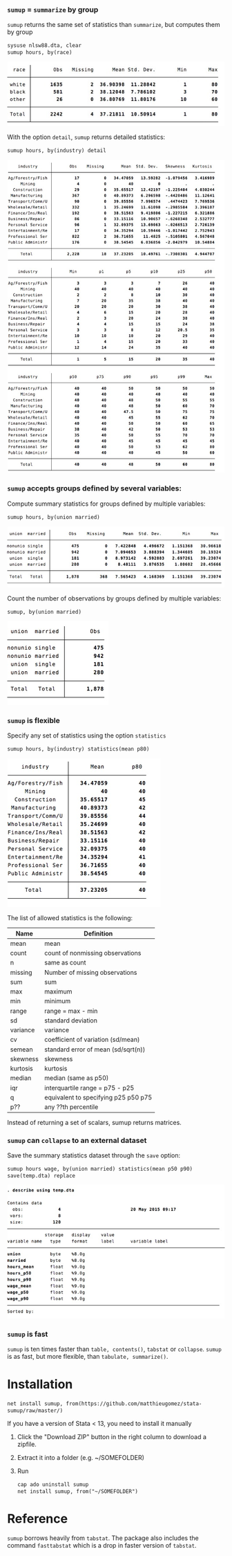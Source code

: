 



### `sumup`  = `summarize` by group

`sumup` returns the same set of statistics than `summarize`, but computes them by group

```
sysuse nlsw88.dta, clear
sumup hours, by(race) 
```
![](img/sum.jpg)

With the option `detail`, `sumup` returns detailed statistics:
```
sumup hours, by(industry) detail
```
![](img/sumdetail.jpg)



### `sumup` accepts groups defined by several variables:

Compute summary statistics for groups defined by multiple variables:

```
sumup hours, by(union married) 
```
![](img/sumgroups.jpg)


Count the number of observations by groups defined by multiple variables:

```
sumup, by(union married) 
```
![](img/sumtab.jpg)



### `sumup` is flexible

Specify any set of statistics using the option `statistics`
```
sumup hours, by(industry) statistics(mean p80)
```
![](img/sumstat.jpg)


The list of allowed statistics is the following:

Name | Definition
---|---
mean          | mean
count         | count of nonmissing observations
n             | same as count
missing	|	Number of missing observations
sum           | sum
max           | maximum
min           | minimum
range         | range = max - min
sd            | standard deviation
variance      | variance
cv            | coefficient of variation (sd/mean)
semean        | standard error of mean (sd/sqrt(n))
skewness      | skewness
kurtosis      | kurtosis
median        | median (same as p50)
iqr           | interquartile range = p75 - p25
q             | equivalent to specifying p25 p50 p75
p??			|	any ??th percentile


Instead of returning a set of scalars, sumup returns matrices.





### `sumup` can `collapse` to an external dataset

Save the summary statistics  dataset through the `save` option:

```
sumup hours wage, by(union married) statistics(mean p50 p90) save(temp.dta) replace
```
![](img/sumcollapse2.jpg)





### `sumup` is fast
`sumup` is ten times faster than `table, contents()`, `tabstat` or `collapse`. `sumup` is as fast, but more flexible, than `tabulate, summarize()`.


# Installation
```
net install sumup, from(https://github.com/matthieugomez/stata-sumup/raw/master/)
```

If you have a version of Stata < 13, you need to install it manually

1. Click the "Download ZIP" button in the right column to download a zipfile. 
2. Extract it into a folder (e.g. ~/SOMEFOLDER)
3. Run

	```
	cap ado uninstall sumup
	net install sumup, from("~/SOMEFOLDER")
	```

# Reference
`sumup` borrows heavily  from `tabstat`.  The package also includes the command `fasttabstat` which is a drop in faster version of `tabstat`.